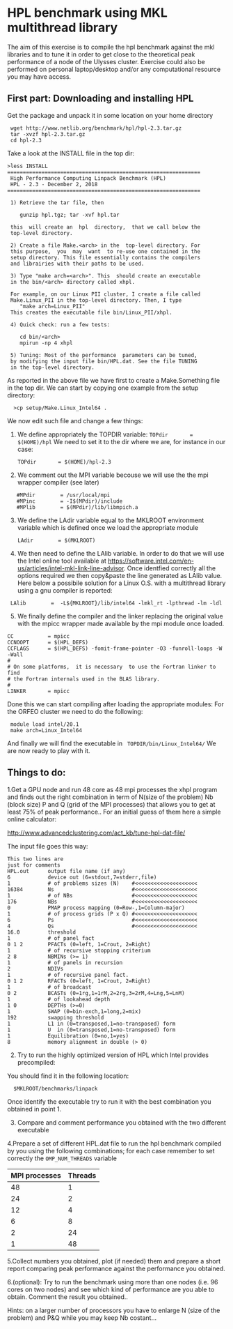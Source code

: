 # HPL benchmark using MKL multithread library

The aim of this exercise is to compile the hpl benchmark against the mkl libraries and to tune it in order to get close to the theoretical peak performance of a node of the Ulysses cluster.
Exercise could also be performed on personal laptop/desktop and/or any computational resource you may have access.

## First part: Downloading and installing  HPL

Get the package and unpack it in some location on your home directory 

```
 wget http://www.netlib.org/benchmark/hpl/hpl-2.3.tar.gz
 tar -xvzf hpl-2.3.tar.gz
 cd hpl-2.3
```

Take a look at the INSTALL file in the top dir:

```
>less INSTALL
==============================================================
 High Performance Computing Linpack Benchmark (HPL)
 HPL - 2.3 - December 2, 2018
==============================================================

 1) Retrieve the tar file, then

    gunzip hpl.tgz; tar -xvf hpl.tar

 this  will create an  hpl  directory,  that we call below the
 top-level directory.

 2) Create a file Make.<arch> in the  top-level directory. For
 this purpose,  you  may  want  to re-use one contained in the
 setup directory. This file essentially contains the compilers
 and librairies with their paths to be used.

 3) Type "make arch=<arch>". This  should create an executable
 in the bin/<arch> directory called xhpl.

 For example, on our Linux PII cluster, I create a file called
 Make.Linux_PII in the top-level directory. Then, I type
    "make arch=Linux_PII"
 This creates the executable file bin/Linux_PII/xhpl.

 4) Quick check: run a few tests:

    cd bin/<arch>
    mpirun -np 4 xhpl

 5) Tuning: Most of the performance  parameters can be tuned,
 by modifying the input file bin/HPL.dat. See the file TUNING
 in the top-level directory.
```

As reported in the above file we have first to create a Make.Something file in the top dir.
We can start by copying one example from the setup directory:

```
  >cp setup/Make.Linux_Intel64 .
```

We now edit such file and change a few things:

1. We define appropriately the TOPDIR variable: `TOPdir       = $(HOME)/hpl`
   We need to set it to the dir where we are, for instance in our case:
   
   ```TOPdir       = $(HOME)/hpl-2.3```
   
2. We comment out the MPI variable becouse we will use the the mpi wrapper compiler (see later)

```
   #MPdir        = /usr/local/mpi
   #MPinc        = -I$(MPdir)/include
   #MPlib        = $(MPdir)/lib/libmpich.a
``` 

3. We define the LAdir variable equal to the MKLROOT environment variable which is defined once we load the appropriate module

    `LAdir        = $(MKLROOT)`

4. We then need to define the LAlib variable. In order to do that we will use the Intel online tool available at  https://software.intel.com/en-us/articles/intel-mkl-link-line-advisor. 
 Once identfied correctly all the options required we then copy&paste the line generated as LAlib value.
 Here below a possibile solution for a Linux O.S. with a multithread library using a gnu compiler is reported:
 
``` 
 LAlib        =  -L${MKLROOT}/lib/intel64 -lmkl_rt -lpthread -lm -ldl
```

5. We finally define the compiler and the linker replacing the original value with the mpicc wrapper made available by the mpi module once loaded.
 

```
CC           = mpicc
CCNOOPT      = $(HPL_DEFS)
CCFLAGS      = $(HPL_DEFS) -fomit-frame-pointer -O3 -funroll-loops -W -Wall
#
# On some platforms,  it is necessary  to use the Fortran linker to find
# the Fortran internals used in the BLAS library.
#
LINKER       = mpicc
```

Done this we can start compiling after loading the appropriate modules: 
For the ORFEO cluster we need to do the following: 

```
 module load intel/20.1 
 make arch=Linux_Intel64 
```

And finally we will find the executable in ` TOPDIR/bin/Linux_Intel64/` 
We are now ready to play with it.
    

## Things  to do:

1.Get a GPU node and run 48 core as 48 mpi processes the xhpl program and finds out the right combination
in term of N(size of the problem)  Nb (block size)  P and Q  (grid of the MPI processes) 
that allows you to get at least 75% of peak performance..
For an initial guess of them here a simple online calculator:

http://www.advancedclustering.com/act_kb/tune-hpl-dat-file/

The input file goes this way:

```
This two lines are 
just for comments
HPL.out      output file name (if any)
6            device out (6=stdout,7=stderr,file)
1            # of problems sizes (N)    #<<<<<<<<<<<<<<<<<<<<
16384        Ns                         #<<<<<<<<<<<<<<<<<<<<
1            # of NBs                   #<<<<<<<<<<<<<<<<<<<<
176          NBs                        #<<<<<<<<<<<<<<<<<<<<
0            PMAP process mapping (0=Row-,1=Column-major)
1            # of process grids (P x Q) #<<<<<<<<<<<<<<<<<<<<
6            Ps                         #<<<<<<<<<<<<<<<<<<<<
4            Qs                         #<<<<<<<<<<<<<<<<<<<<
16.0         threshold
1            # of panel fact
0 1 2        PFACTs (0=left, 1=Crout, 2=Right)
1            # of recursive stopping criterium
2 8          NBMINs (>= 1)
1            # of panels in recursion
2            NDIVs
1            # of recursive panel fact.
0 1 2        RFACTs (0=left, 1=Crout, 2=Right)
1            # of broadcast
0 2          BCASTs (0=1rg,1=1rM,2=2rg,3=2rM,4=Lng,5=LnM)
1            # of lookahead depth
1 0          DEPTHs (>=0)
1            SWAP (0=bin-exch,1=long,2=mix)
192          swapping threshold
1            L1 in (0=transposed,1=no-transposed) form
1            U  in (0=transposed,1=no-transposed) form
1            Equilibration (0=no,1=yes)
8            memory alignment in double (> 0)
```


2. Try to run the highly optimized version of HPL which Intel provides precompiled: 

You should find it in the following location: 

```
  $MKLROOT/benchmarks/linpack
```

Once identify the executable try to run it with the best combination you obtained in point 1. 

3. Compare and comment performance you obtained with the two different executable

4.Prepare a set of different HPL.dat file to run the hpl benchmark compiled by you using the following combinations; for each case remember to set correctly the  `OMP_NUM_THREADS` variable

  MPI processes | Threads
  --- | --- 
 48 | 1
 24 | 2 
 12 | 4 
 6  | 8 
 2  | 24
 1  | 48 

5.Collect numbers you obtained, plot (if needed) them and prepare a short report comparing peak performance against the performance you obtained. 

6.(optional): Try to run the benchmark using more than one nodes (i.e. 96 cores on two nodes) and see which kind of performance are you able to obtain. Comment the result you obtained..

  Hints: on a larger number of processors you have to enlarge N (size of the problem) and P&Q  while you may keep Nb costant...

